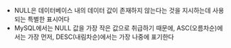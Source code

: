 - NULL은 데이터베이스 내의 데이터 값이 존재하지 않는다는 것을 지시하는데 사용되는 특별한 표시어다
- MySQL에서는 NULL 값을 가장 작은 값으로 취급하기 때문에, ASC(오름차순)에서는 가장 먼저, DESC(내림차순)에서는 가장 나중에 표기한다
